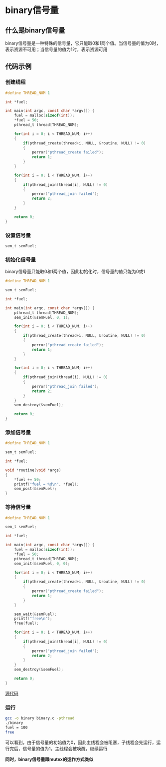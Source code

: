 # binary信号量

## 什么是binary信号量

binary信号量是一种特殊的信号量，它只能取0和1两个值。当信号量的值为0时，表示资源不可用；当信号量的值为1时，表示资源可用

## 代码示例

### 创建线程

```c
#define THREAD_NUM 1

int *fuel;

int main(int argc, const char *argv[]) {
    fuel = malloc(sizeof(int));
    *fuel = 50;
    pthread_t thread[THREAD_NUM];

    for(int i = 0; i < THREAD_NUM; i++)
    {
        if(pthread_create(thread+i, NULL, &routine, NULL) != 0)
        {
            perror("pthread_create failed");
            return 1;
        }
    }

    for(int i = 0; i < THREAD_NUM; i++)
    {
        if(pthread_join(thread[i], NULL) != 0)
        {
            perror("pthread_join failed");
            return 2;
        }
    }

    return 0;
}
```

### 设置信号量

```c
sem_t semFuel;
```

### 初始化信号量

binary信号量只能取0和1两个值，因此初始化时，信号量的值只能为0或1

```c
#define THREAD_NUM 1

sem_t semFuel;

int *fuel;

int main(int argc, const char *argv[]) {
    pthread_t thread[THREAD_NUM];
    sem_init(&semFuel, 0, 1);

    for(int i = 0; i < THREAD_NUM; i++)
    {
        if(pthread_create(thread+i, NULL, &routine, NULL) != 0)
        {
            perror("pthread_create failed");
            return 1;
        }
    }

    for(int i = 0; i < THREAD_NUM; i++)
    {
        if(pthread_join(thread[i], NULL) != 0)
        {
            perror("pthread_join failed");
            return 2;
        }
    }
    sem_destroy(&semFuel);

    return 0;
}
```


### 添加信号量

```c
#define THREAD_NUM 1

sem_t semFuel;

int *fuel;

void *routine(void *args)
{
    *fuel += 50;
    printf("fuel = %d\n", *fuel);
    sem_post(&semFuel);
}
```


### 等待信号量

```c
#define THREAD_NUM 1

sem_t semFuel;

int *fuel;

int main(int argc, const char *argv[]) {
    fuel = malloc(sizeof(int));
    *fuel = 50;
    pthread_t thread[THREAD_NUM];
    sem_init(&semFuel, 0, 0);

    for(int i = 0; i < THREAD_NUM; i++)
    {
        if(pthread_create(thread+i, NULL, &routine, NULL) != 0)
        {
            perror("pthread_create failed");
            return 1;
        }
    }

    sem_wait(&semFuel);
    printf("free\n");
    free(fuel);

    for(int i = 0; i < THREAD_NUM; i++)
    {
        if(pthread_join(thread[i], NULL) != 0)
        {
            perror("pthread_join failed");
            return 2;
        }
    }
    sem_destroy(&semFuel);

    return 0;
}
```

[源代码](binary信号量.c)

### 运行

```bash
gcc -o binary binary.c -pthread
./binary
fuel = 100
free
```

可以看到，由于信号量的初始值为0，因此主线程会被阻塞，子线程会先运行，运行完后，信号量的值为1，主线程会被唤醒，继续运行

**同时，binary信号量跟mutex的运作方式类似**